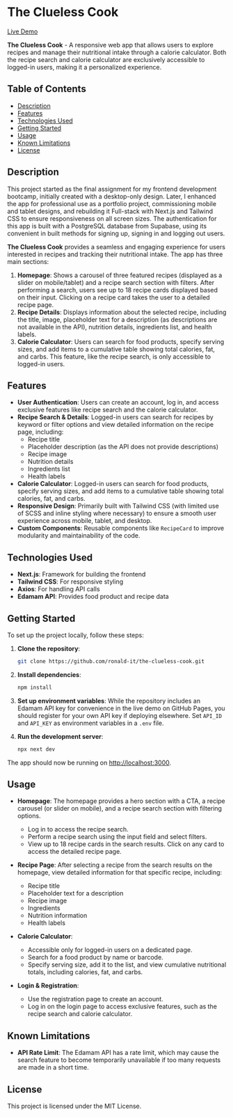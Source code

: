 # The Clueless Cook

[Live Demo](https://the-clueless-cook.onrender.com/)

**The Clueless Cook** - A responsive web app that allows users to explore recipes and manage their nutritional intake through a calorie calculator. Both the recipe search and calorie calculator are exclusively accessible to logged-in users, making it a personalized experience.

## Table of Contents

- [Description](#description)
- [Features](#features)
- [Technologies Used](#technologies-used)
- [Getting Started](#getting-started)
- [Usage](#usage)
- [Known Limitations](#known-limitations)
- [License](#license)

## Description

This project started as the final assignment for my frontend development bootcamp, initially created with a desktop-only design. Later, I enhanced the app for professional use as a portfolio project, commissioning mobile and tablet designs, and rebuilding it Full-stack with Next.js and Tailwind CSS to ensure responsiveness on all screen sizes. The authentication for this app is built with a PostgreSQL database from Supabase, using its convenient in built methods for signing up, signing in and logging out users. 

**The Clueless Cook** provides a seamless and engaging experience for users interested in recipes and tracking their nutritional intake. The app has three main sections:

1. **Homepage**: Shows a carousel of three featured recipes (displayed as a slider on mobile/tablet) and a recipe search section with filters. After performing a search, users see up to 18 recipe cards displayed based on their input. Clicking on a recipe card takes the user to a detailed recipe page.
2. **Recipe Details**: Displays information about the selected recipe, including the title, image, placeholder text for a description (as descriptions are not available in the API), nutrition details, ingredients list, and health labels.
3. **Calorie Calculator**: Users can search for food products, specify serving sizes, and add items to a cumulative table showing total calories, fat, and carbs. This feature, like the recipe search, is only accessible to logged-in users.

## Features

- **User Authentication**: Users can create an account, log in, and access exclusive features like recipe search and the calorie calculator.
- **Recipe Search & Details**: Logged-in users can search for recipes by keyword or filter options and view detailed information on the recipe page, including:
  - Recipe title
  - Placeholder description (as the API does not provide descriptions)
  - Recipe image
  - Nutrition details
  - Ingredients list
  - Health labels
- **Calorie Calculator**: Logged-in users can search for food products, specify serving sizes, and add items to a cumulative table showing total calories, fat, and carbs.
- **Responsive Design**: Primarily built with Tailwind CSS (with limited use of SCSS and inline styling where necessary) to ensure a smooth user experience across mobile, tablet, and desktop.
- **Custom Components**: Reusable components like `RecipeCard` to improve modularity and maintainability of the code.

## Technologies Used

- **Next.js**: Framework for building the frontend
- **Tailwind CSS**: For responsive styling
- **Axios**: For handling API calls
- **Edamam API**: Provides food product and recipe data

## Getting Started

To set up the project locally, follow these steps:

1. **Clone the repository**:

   ```bash
   git clone https://github.com/ronald-it/the-clueless-cook.git
   ```

2. **Install dependencies**:

   ```bash
   npm install
   ```

3. **Set up environment variables**: While the repository includes an Edamam API key for convenience in the live demo on GitHub Pages, you should register for your own API key if deploying elsewhere. Set `API_ID` and `API_KEY` as environment variables in a `.env` file.

4. **Run the development server**:
   ```bash
   npx next dev
   ```

The app should now be running on [http://localhost:3000](http://localhost:3000).

## Usage

- **Homepage**: The homepage provides a hero section with a CTA, a recipe carousel (or slider on mobile), and a recipe search section with filtering options.
  - Log in to access the recipe search.
  - Perform a recipe search using the input field and select filters.
  - View up to 18 recipe cards in the search results. Click on any card to access the detailed recipe page.

- **Recipe Page**: After selecting a recipe from the search results on the homepage, view detailed information for that specific recipe, including:
  - Recipe title
  - Placeholder text for a description
  - Recipe image
  - Ingredients
  - Nutrition information
  - Health labels

- **Calorie Calculator**:
  - Accessible only for logged-in users on a dedicated page.
  - Search for a food product by name or barcode.
  - Specify serving size, add it to the list, and view cumulative nutritional totals, including calories, fat, and carbs.

- **Login & Registration**:
  - Use the registration page to create an account.
  - Log in on the login page to access exclusive features, such as the recipe search and calorie calculator.

## Known Limitations

- **API Rate Limit**: The Edamam API has a rate limit, which may cause the search feature to become temporarily unavailable if too many requests are made in a short time.

## License

This project is licensed under the MIT License.